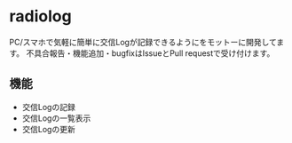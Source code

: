 # radiolog
PC/スマホで気軽に簡単に交信Logが記録できるようにをモットーに開発してます。
不具合報告・機能追加・bugfixはIssueとPull requestで受け付けます。

## 機能
* 交信Logの記録
* 交信Logの一覧表示
* 交信Logの更新
